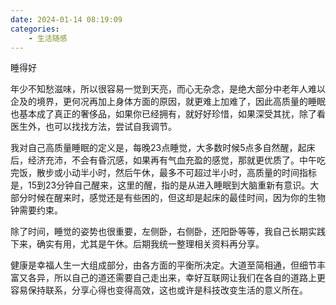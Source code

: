 ```yaml
---
date: 2024-01-14 08:19:09
categories:
    - 生活随感
---
```


睡得好

年少不知愁滋味，所以很容易一觉到天亮，而心无杂念，是绝大部分中老年人难以企及的境界，更何况再加上身体方面的原因，就更难上加难了，因此高质量的睡眠也基本成了真正的奢侈品，如果你已经拥有，就好好珍惜，如果深受其扰，除了看医生外，也可以找找方法，尝试自我调节。

我对自己高质量睡眠的定义是，每晚23点睡觉，大多数时候5点多自然醒，起床后，经济充沛，不会有昏沉感，如果再有气血充盈的感觉，那就更优质了。中午吃完饭，散步或小动半小时，然后午休，最多不可超过半小时，高质量的时间指标是，15到23分钟自己醒来，这里的醒，指的是从进入睡眠到大脑重新有意识。大部分时候在醒来时，感觉还是有些困的，但这却是起床的最佳时间，因为你的生物钟需要约束。

除了时间，睡觉的姿势也很重要，左侧卧，右侧卧，还阳卧等等，我自己长期实践下来，确实有用，尤其是午休。后期我统一整理相关资料再分享。

健康是幸福人生一大组成部分，由各方面的平衡所决定。大道至简相通，但细节丰富又各异，所以自己的道还需要自己走出来，幸好互联网让我们在各自的道路上更容易保持联系，分享心得也变得高效，这也或许是科技改变生活的意义所在。